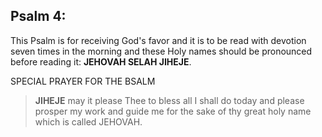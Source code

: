 ## Psalm 4:

This Psalm is for receiving God's favor and it is to be read with devotion seven times in the morning and these Holy names should be pronounced before reading it: **JEHOVAH SELAH JIHEJE**.

SPECIAL PRAYER FOR THE BSALM

>**JIHEJE** may it please Thee to bless all I shall do today and please prosper my work and guide me for the sake of thy great holy name which is called JEHOVAH.
